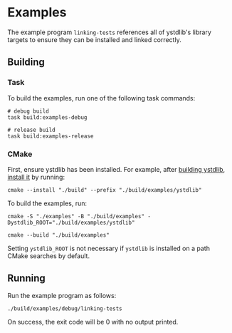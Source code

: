 # Examples

The example program `linking-tests` references all of ystdlib's library targets to ensure they can
be installed and linked correctly.

## Building

### Task

To build the examples, run one of the following task commands:

```shell
# debug build
task build:examples-debug

# release build
task build:examples-release
```

### CMake

First, ensure ystdlib has been installed. For example, after
[building ystdlib](../README.md#building), [install it](../README.md#installing) by running:

```shell
cmake --install "./build" --prefix "./build/examples/ystdlib"
```

To build the examples, run:

```shell
cmake -S "./examples" -B "./build/examples" -Dystdlib_ROOT="./build/examples/ystdlib"

cmake --build "./build/examples"
```

Setting `ystdlib_ROOT` is not necessary if `ystdlib` is installed on a path CMake searches by
default.

## Running

Run the example program as follows:

```shell
./build/examples/debug/linking-tests
```

On success, the exit code will be 0 with no output printed.
